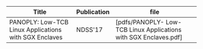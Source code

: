Title|Publication|file
--- | --- | --- 
PANOPLY: Low-TCB Linux Applications with SGX Enclaves | NDSS'17 |[pdfs/PANOPLY- Low-TCB Linux Applications with SGX Enclaves.pdf] 
